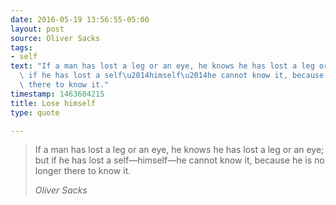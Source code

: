 ```yaml
---
date: 2016-05-19 13:56:55-05:00
layout: post
source: Oliver Sacks
tags:
- self
text: "If a man has lost a leg or an eye, he knows he has lost a leg or an eye; but\
  \ if he has lost a self\u2014himself\u2014he cannot know it, because he is no longer\
  \ there to know it."
timestamp: 1463684215
title: Lose himself
type: quote

---
```

> If a man has lost a leg or an eye, he knows he has lost a leg or an eye; but if he has lost a self—himself—he cannot know it, because he is no longer there to know it.
> 
> <cite>Oliver Sacks</cite>